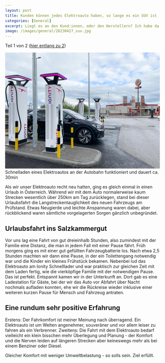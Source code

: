 ```yaml
---
layout: post
title: Kunden können jedes Elektroauto haben, so lange es ein SUV ist
categories: [General]
excerpt: Liegt es an den Kund:innen, oder den Herstellern? Ich habe da meine eigene Meinung.
image: /images/general/20230427_suv.jpg
---
```


Teil 1 von 2 ([hier entlang zu 2](../wie_elektromobilitaet_nicht_sein_sollte_negative_erfahrung_schellladen_wien/))

![Volkswagen ID.4 an einer funktionierenden 50kW Schnellladesäule](../images/general/20230525_elektromobilitaet_laden_vw_id4-1.jpg)
Schnelladen eines Elektroautos an der Autobahn funktioniert und dauert ca. 30min

Als wir unser Elektroauto recht neu hatten, ging es gleich einmal in einen Urlaub in Österreich. Während wir mit dem Auto normalerweise kaum Strecken wesentlich über 250km am Tag zurücklegen, stand bei dieser Urlaubsfahrt die Langstreckentauglichkeit des neuen Fahrzeugs am Prüfstand.
Etwas Neugierde und leichte Anspannung waren dabei, aber rückblickend waren sämtliche vorgelagerten Sorgen gänzlich unbegründet.

## Urlaubsfahrt ins Salzkammergut

Vor uns lag eine Fahrt von gut dreieinhalb Stunden, also zumindest mit der Familie eine Distanz, die man in jedem Fall mit einer Pause fährt. Früh morgens ging es mit einer gut gefüllten Fahrzeugbatterie los. Nach etwa 2,5 Stunden machten wir dann eine Pause, in der ein Toilettengang notwendig war und die Kinder ein kleines Frühstück bekamen. Nebenbei lud das Elektroauto am Ionity Schnelllader und war praktisch zur gleichen Zeit mit dem Laden fertig, wie die vierköpfige Familie mit der notwendigen Pause. Das ist perfekt.
Entspannt kamen wir in der Unterkunft an.
Dort gab es eine Ladestation für Gäste, bei der wir das Auto vor Abfahrt über Nacht nochmals aufladen konnten, ehe wir die Rückreise wieder inklusive einer weiteren kurzen Pause für Mensch und Fahrzeug antraten.

## Eine rundum sehr positive Erfahrung

Erstens: Der Fahrkomfort ist meiner Meinung nach überragend. Ein Elektroauto ist um Welten angenehmer, souveräner und vor allem leiser zu fahren als ein Verbrenner.
Zweitens: Die Fahrt mit dem Elektroauto bedarf vielleicht ein klein bisschen mehr Überlegung und Planung - der Komfort und die Nerven leiden auf längeren Strecken aber keineswegs mehr als bei einem Benziner oder Diesel.

Gleicher Komfort mit weniger Umweltbelastung - so solls sein. Ziel erfüllt.